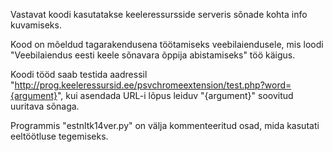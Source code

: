 Vastavat koodi kasutatakse keeleressursside serveris sõnade kohta info kuvamiseks.

Kood on mõeldud tagarakendusena töötamiseks veebilaiendusele, mis loodi "Veebilaiendus eesti keele sõnavara õppija abistamiseks" töö käigus.

Koodi tööd saab testida aadressil "http://prog.keeleressursid.ee/psvchromeextension/test.php?word={argument}", kui asendada URL-i lõpus leiduv "{argument}" soovitud uuritava sõnaga.

Programmis "estnltk14ver.py" on välja kommenteeritud osad, mida kasutati eeltöötluse tegemiseks.
